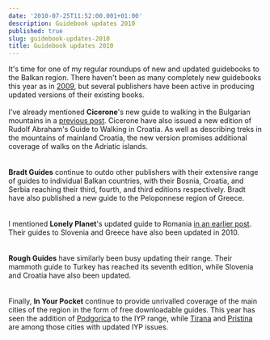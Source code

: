 ```yaml
---
date: '2010-07-25T11:52:00.001+01:00'
description: Guidebook updates 2010
published: true
slug: guidebook-updates-2010
title: Guidebook updates 2010
---
```


It's time for one of my regular roundups of new and updated guidebooks to the Balkan region. There haven't been as many completely new guidebooks this year as in <a href="http://blog.balkanology.com/2009/03/new-and-updated-guidebooks-montenegro.html">2009</a>, but several publishers have been active in producing updated versions of their existing books.<br />
<br />
I've already mentioned <b>Cicerone</b>'s new guide to walking in the Bulgarian mountains in a <a href="http://blog.balkanology.com/2010/02/mountains-of-bulgaria-new-hiking-guide.html">previous post</a>. Cicerone have also issued a new edition of Rudolf Abraham's Guide to Walking in Croatia. As well as describing treks in the mountains of mainland Croatia, the new version promises additional coverage of walks on the Adriatic islands.<br />
<br />
<br />
<b>Bradt Guides</b> continue to outdo other publishers with their extensive range of guides to individual Balkan countries, with their Bosnia, Croatia, and Serbia reaching their third, fourth, and third editions respectively. Bradt have also published a new guide to the Peloponnese region of Greece.<br />
<br />
<br />
I mentioned <b>Lonely Planet</b>'s updated guide to Romania <a href="http://blog.balkanology.com/2010/05/lonely-planet-updates-romania-but-not.html">in an earlier post</a>. Their guides to Slovenia and Greece have also been updated in 2010.<br />
<br />
<br />
<b>Rough Guides</b> have similarly been busy updating their range. Their mammoth guide to Turkey has reached its seventh edition, while Slovenia and Croatia have also been updated.<br />
<br />
<br />
Finally, <b>In Your Pocket</b> continue to provide unrivalled coverage of the main cities of the region in the form of free downloadable guides. This year has seen the addition of <a href="http://www.inyourpocket.com/montenegro/podgorica">Podgorica</a> to the IYP range, while <a href="http://www.inyourpocket.com/albania/tirana">Tirana</a> and <a href="http://www.inyourpocket.com/kosovo/pristina">Pristina</a> are among those cities with updated IYP issues.